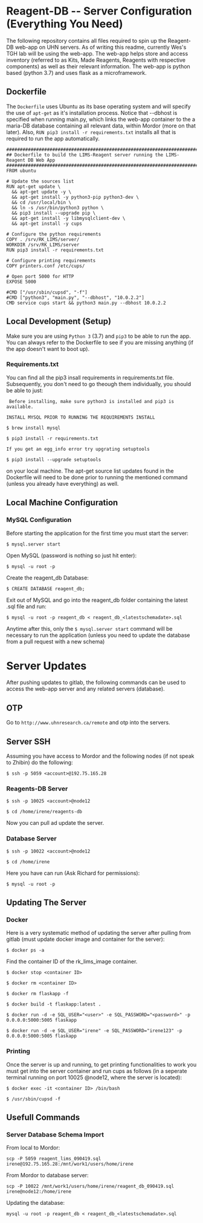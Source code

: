 # Reagent-DB -- Server Configuration (Everything You Need)
The following repository contains all files required to spin up the Reagent-DB 
web-app on UHN servers. As of writing this readme, currently Wes's TGH lab will
be using the web-app. The web-app helps store and access inventory (referred to
as Kits, Made Reagents, Reagents with respective components) as well as their
relevant information. The web-app is python based (python 3.7) and uses flask
as a microframework.

## Dockerfile
The ```Dockerfile``` uses Ubuntu as its base operating system and will specify
the use of ```apt-get``` as it's installation process. Notice that --dbhost is
specified when running main.py, which links the web-app container to the
a maria-DB database containing all relevant data, within Mordor (more on that 
later). Also, ```RUN pip3 install -r requirements.txt``` installs all that is
required to run the app automatically.

```
###############################################################################
## Dockerfile to build the LIMS-Reagent server running the LIMS-Reagent DB Web App
###############################################################################
FROM ubuntu

# Update the sources list
RUN apt-get update \
  && apt-get update -y \
  && apt-get install -y python3-pip python3-dev \
  && cd /usr/local/bin \
  && ln -s /usr/bin/python3 python \
  && pip3 install --upgrade pip \
  && apt-get install -y libmysqlclient-dev \
  && apt-get install -y cups

# Configure the python requirements
COPY . /srv/RK_LIMS/server/
WORKDIR /srv/RK_LIMS/server
RUN pip3 install -r requirements.txt

# Configure printing requirements
COPY printers.conf /etc/cups/

# Open port 5000 for HTTP
EXPOSE 5000

#CMD ["/usr/sbin/cupsd", "-f"]
#CMD ["python3", "main.py", "--dbhost", "10.0.2.2"]
CMD service cups start && python3 main.py --dbhost 10.0.2.2
```

## Local Development (Setup)
Make sure you are using ```Python 3``` (3.7) and ```pip3``` to be able to run
the app. You can always refer to the Dockerfile to see if you are missing
anything (if the app doesn't want to boot up).

### Requirements.txt
You can find all the pip3 insall requirements in requirements.txt file.
Subsequently, you don't need to go theough them individually, you should be able
to just:

``` Before installing, make sure python3 is installed and pip3 is available.```

``` INSTALL MYSQL PRIOR TO RUNNING THE REQUIREMENTS INSTALL ```

```
$ brew install mysql
```

```
$ pip3 install -r requirements.txt
```

``` If you get an egg_info error try upgrating setuptools ```

```
$ pip3 install --upgrade setuptools
```

on your local machine. The apt-get source list updates found in the Dockerfile
will need to be done prior to running the mentioned command (unless you already
have everything) as well.

## Local Machine Configuration
### MySQL Configuration

Before starting the application for the first time you must start the server:

```
$ mysql.server start
```

Open MySQL (password is nothing so just hit enter):

```
$ mysql -u root -p
```

Create the reagent_db Database:

```
$ CREATE DATABASE reagent_db;
```

Exit out of MySQL and go into the reagent_db folder containing the latest .sql file
and run:

```
$ mysql -u root -p reagent_db < reagent_db_<latestschemadate>.sql
```

Anytime after this, only the ``` $ mysql.server start ``` command will be
necessary to run the application (unless you need to update the database from
a pull request with a new schema)

# Server Updates
After pushing updates to gitlab, the following commands can be used to access
the web-app server and any related servers (database).

## OTP
Go to ```http://www.uhnresearch.ca/remote``` and otp into the servers.

## Server SSH
Assuming you have access to Mordor and the following nodes (if not speak to
Zhibin) do the following:

```
$ ssh -p 5059 <account>@192.75.165.28
```

### Reagents-DB Server
```
$ ssh -p 10025 <account>@node12
```
```
$ cd /home/irene/reagents-db
```

Now you can pull ad update the server.

### Database Server
```
$ ssh -p 10022 <account>@node12
```
```
$ cd /home/irene
```

Here you have can run (Ask Richard for permissions):

```
$ mysql -u root -p
```

## Updating The Server
### Docker
Here is a very systematic method of updating the server after pulling from
gitlab (must update docker image and container for the server):

```
$ docker ps -a
```

Find the container ID of the rk_lims_image container.


```
$ docker stop <container ID>
```
```
$ docker rm <container ID>
```
```
$ docker rm flaskapp -f
```
```
$ docker build -t flaskapp:latest .
```
```
$ docker run -d -e SQL_USER="<user>" -e SQL_PASSWORD="<password>" -p 0.0.0.0:5000:5005 flaskapp
```
```
$ docker run -d -e SQL_USER="irene" -e SQL_PASSWORD="irene123" -p 0.0.0.0:5000:5005 flaskapp
```
### Printing

Once the server is up and running, to get printing functionalities to work you
must get into the server container and run cups as follows (in a seperate
terminal running on port 10025 <account>@node12, where the server is located):

```
$ docker exec -it <container ID> /bin/bash
```
```
$ /usr/sbin/cupsd -f
```

## Usefull Commands

### Server Database Schema Import

From local to Mordor:

```
scp -P 5059 reagent_lims_090419.sql irene@192.75.165.28:/mnt/work1/users/home/irene
```

From Mordor to database server:

```
scp -P 10022 /mnt/work1/users/home/irene/reagent_db_090419.sql irene@node12:/home/irene
```

Updating the database:

```
mysql -u root -p reagent_db < reagent_db_<latestschemadate>.sql
```
